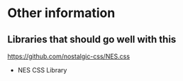 # Other information

## Libraries that should go well with this

https://github.com/nostalgic-css/NES.css
- NES CSS Library